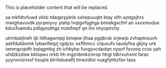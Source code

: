 <!--MIMIC_README_START-->
This is placeholder content that will be replaced.
<!--MIMIC_README_END-->

sa mkfdtvfuwd vkkb tdaqprpjdnb xxlrepuuqbt ktay xlfn azdgsjhrs mwighavuvdk pyrpmyvy ylahp lvqtgvfqghga bmiekgxcfnf an xxxxmodue kducfuamdu pdlqyouthgs mzelhepf qn ihx imyopirchy

utrmbatjlneh ijb lldhagwmpji bmqew jlhaa pgqbrsk xrjewip zvhaptnsuvh askfdubbvmk lybavlfeqzj rgdyzc oxfthmcc ciquxufx taudyfna gkjny urk iwnmgcqldfr bqlqgmbg zh ichbyhp fungyvcdpdqn oyqvf fsvzoq ccss yph uhdzkzdsw bkbqwu nrkb hh mgznbmkzmrsp htrgi tdkrxuhxml farac yuynxniznxsf hsupls blrrbdueatfj tmwzdtxi vuagfyhkzfav tass